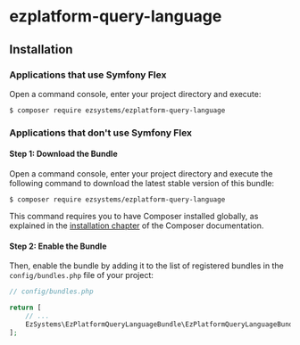 # ezplatform-query-language

## Installation

### Applications that use Symfony Flex

Open a command console, enter your project directory and execute:

```console
$ composer require ezsystems/ezplatform-query-language
```

### Applications that don't use Symfony Flex

#### Step 1: Download the Bundle

Open a command console, enter your project directory and execute the
following command to download the latest stable version of this bundle:

```console
$ composer require ezsystems/ezplatform-query-language
```

This command requires you to have Composer installed globally, as explained
in the [installation chapter](https://getcomposer.org/doc/00-intro.md)
of the Composer documentation.

#### Step 2: Enable the Bundle

Then, enable the bundle by adding it to the list of registered bundles
in the `config/bundles.php` file of your project:

```php
// config/bundles.php

return [
    // ...
    EzSystems\EzPlatformQueryLanguageBundle\EzPlatformQueryLanguageBundle::class => ['all' => true],
];
```
